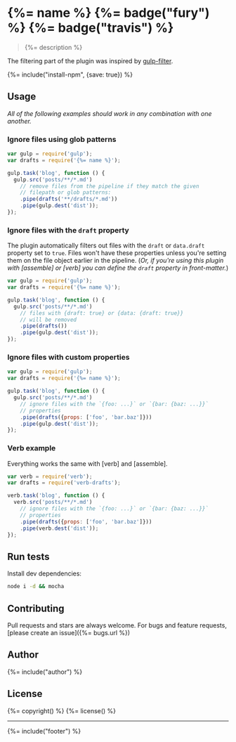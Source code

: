 # {%= name %} {%= badge("fury") %} {%= badge("travis") %}

> {%= description %}

The filtering part of the plugin was inspired by [gulp-filter].

{%= include("install-npm", {save: true}) %}

## Usage

_All of the following examples should work in any combination with one another._

### Ignore files using glob patterns

```js
var gulp = require('gulp');
var drafts = require('{%= name %}');

gulp.task('blog', function () {
  gulp.src('posts/**/*.md')
    // remove files from the pipeline if they match the given
    // filepath or glob patterns:
    .pipe(drafts('**/drafts/*.md'))
    .pipe(gulp.dest('dist'));
});
```

### Ignore files with the `draft` property

The plugin automatically filters out files with the `draft` or `data.draft` property set to `true`. Files won't have these properties unless you're setting them on the file object earlier in the pipeline. (_Or, if you're using this plugin with [assemble] or [verb] you can define the `draft` property in front-matter._)

```js
var gulp = require('gulp');
var drafts = require('{%= name %}');

gulp.task('blog', function () {
  gulp.src('posts/**/*.md')
    // files with {draft: true} or {data: {draft: true}}
    // will be removed
    .pipe(drafts())
    .pipe(gulp.dest('dist'));
});
```

### Ignore files with custom properties

```js
var gulp = require('gulp');
var drafts = require('{%= name %}');

gulp.task('blog', function () {
  gulp.src('posts/**/*.md')
    // ignore files with the `{foo: ...}` or `{bar: {baz: ...}}`
    // properties
    .pipe(drafts({props: ['foo', 'bar.baz']}))
    .pipe(gulp.dest('dist'));
});
```

### Verb example

Everything works the same with [verb] and [assemble].

```js
var verb = require('verb');
var drafts = require('verb-drafts');

verb.task('blog', function () {
  verb.src('posts/**/*.md')
    // ignore files with the `{foo: ...}` or `{bar: {baz: ...}}`
    // properties
    .pipe(drafts({props: ['foo', 'bar.baz']}))
    .pipe(verb.dest('dist'));
});
```


## Run tests

Install dev dependencies:

```bash
node i -d && mocha
```

## Contributing
Pull requests and stars are always welcome. For bugs and feature requests, [please create an issue]({%= bugs.url %})

## Author
{%= include("author") %}

## License
{%= copyright() %}
{%= license() %}

***

{%= include("footer") %}

[gulp-filter]: https://github.com/sindresorhus/gulp-filter
